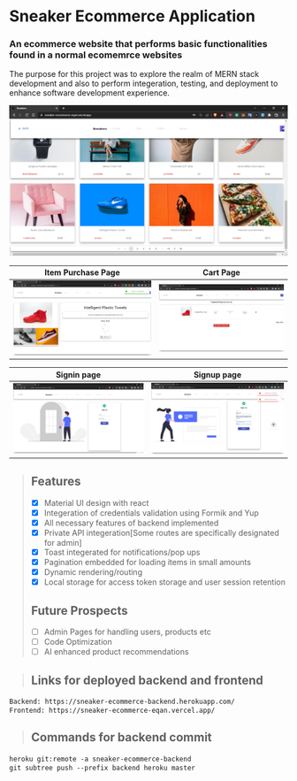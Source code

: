 # Sneaker Ecommerce Application
### An ecommerce website that performs basic functionalities found in a normal ecomemrce websites

The purpose for this project was to explore the realm of MERN stack development and also to perform integeration, testing,
and deployment to enhance software development experience.

![Main Page](/images/1.png)

| Item Purchase Page |     Cart Page      |
| :----------------: | :----------------: |
| ![](/images/2.png) | ![](/images/3.png) |

|    Signin page     |    Signup page     |
| :----------------: | :----------------: |
| ![](/images/4.png) | ![](/images/5.png) |


> ## Features
> - [x] Material UI design with react
> - [x] Integeration of credentials validation using Formik and Yup
> - [x] All necessary features of backend implemented
> - [x] Private API integeration[Some routes are specifically designated for admin]
> - [x] Toast integerated for notifications/pop ups
> - [x] Pagination embedded for loading items in small amounts
> - [x] Dynamic rendering/routing
> - [x] Local storage for access token storage and user session retention
> ## Future Prospects
> - [ ] Admin Pages for handling users, products etc
> - [ ] Code Optimization  
> - [ ] AI enhanced product recommendations

> ## Links for deployed backend and frontend
```
Backend: https://sneaker-ecommerce-backend.herokuapp.com/
Frontend: https://sneaker-ecommerce-eqan.vercel.app/
```

> ## Commands for backend commit
```
heroku git:remote -a sneaker-ecommerce-backend 
git subtree push --prefix backend heroku master
```
